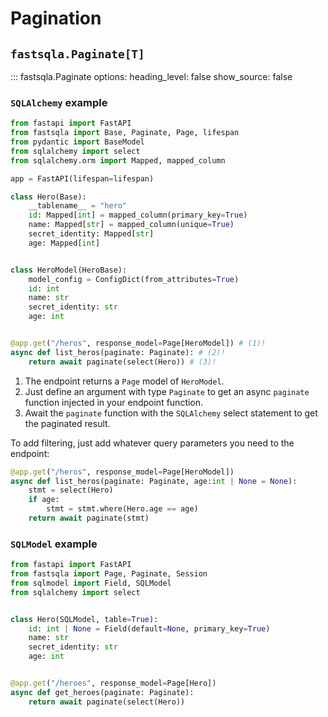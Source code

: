# Pagination

## `fastsqla.Paginate[T]`

::: fastsqla.Paginate
    options:
        heading_level: false
        show_source: false

### `SQLAlchemy` example

``` py title="example.py" hl_lines="25 26 27"
from fastapi import FastAPI
from fastsqla import Base, Paginate, Page, lifespan
from pydantic import BaseModel
from sqlalchemy import select
from sqlalchemy.orm import Mapped, mapped_column

app = FastAPI(lifespan=lifespan)

class Hero(Base):
    __tablename__ = "hero"
    id: Mapped[int] = mapped_column(primary_key=True)
    name: Mapped[str] = mapped_column(unique=True)
    secret_identity: Mapped[str]
    age: Mapped[int]


class HeroModel(HeroBase):
    model_config = ConfigDict(from_attributes=True)
    id: int
    name: str
    secret_identity: str
    age: int


@app.get("/heros", response_model=Page[HeroModel]) # (1)!
async def list_heros(paginate: Paginate): # (2)!
    return await paginate(select(Hero)) # (3)!
```

1.  The endpoint returns a `Page` model of `HeroModel`.
2.  Just define an argument with type `Paginate` to get an async `paginate` function
    injected in your endpoint function.
3.  Await the `paginate` function with the `SQLAlchemy` select statement to get the
    paginated result.

To add filtering, just add whatever query parameters you need to the endpoint:

```python
@app.get("/heros", response_model=Page[HeroModel])
async def list_heros(paginate: Paginate, age:int | None = None):
    stmt = select(Hero)
    if age:
        stmt = stmt.where(Hero.age == age)
    return await paginate(stmt)
```

### `SQLModel` example

```python
from fastapi import FastAPI
from fastsqla import Page, Paginate, Session
from sqlmodel import Field, SQLModel
from sqlalchemy import select


class Hero(SQLModel, table=True):
    id: int | None = Field(default=None, primary_key=True)
    name: str
    secret_identity: str
    age: int


@app.get("/heroes", response_model=Page[Hero])
async def get_heroes(paginate: Paginate):
    return await paginate(select(Hero))
```
